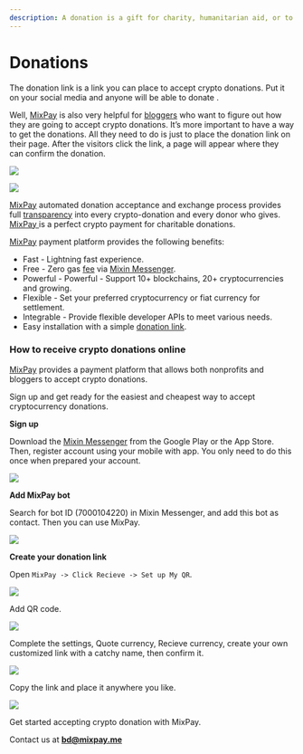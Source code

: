 ```yaml
---
description: A donation is a gift for charity, humanitarian aid, or to benefit a cause. Use MixPay to donate and get the money to where it's needed.
---
```


# Donations

The donation link is a link you can place to accept crypto donations. Put it on your social media and anyone will be able to donate .

Well, [MixPay](../../about-us/more-about-mixpay.md) is also very helpful for [bloggers](https://www.blogtyrant.com/what-does-a-blogger-do/) who want to figure out how they are going to accept crypto donations. It’s more important to have a way to get the donations. All they need to do is just to place the donation link on their page. After the visitors click the link, a page will appear where they can confirm the donation.

![](https://raw.githubusercontent.com/mixpayme/mixpay-docs/master/images/wvflgch.png)

![](https://raw.githubusercontent.com/mixpayme/mixpay-docs/master/images/nzebspx.png)

[MixPay](../../about-us/more-about-mixpay.md) automated donation acceptance and exchange process provides full [transparency](https://www.investopedia.com/terms/b/blockchain.asp#toc-transparency) into every crypto-donation and every donor who gives. [MixPay ](../../about-us/more-about-mixpay.md)is a perfect crypto payment for charitable donations.

[MixPay](../../about-us/more-about-mixpay.md) payment platform provides the following benefits:

* Fast - Lightning fast experience.
* Free - Zero gas [fee](fees.md) via [Mixin Messenger](https://mixin.one/messenger).
* Powerful - Powerful - Support 10+ blockchains, 20+ cryptocurrencies and growing.
* Flexible - Set your preferred cryptocurrency or fiat currency for settlement.
* Integrable - Provide flexible developer APIs to meet various needs.
* Easy installation with a simple [donation link](https://mixpay.me/MixPayGuide/donate).

### How to receive crypto donations online

[MixPay](../../about-us/more-about-mixpay.md) provides a payment platform that allows both nonprofits and bloggers to accept crypto donations.

Sign up and get ready for the easiest and cheapest way to accept cryptocurrency donations.

**Sign up**

Download the [Mixin Messenger](https://mixin.one/messenger) from the Google Play or the App Store. Then, register account using your mobile with app. You only need to do this once when prepared your account.

![](https://raw.githubusercontent.com/mixpayme/mixpay-docs/master/images/slrlxta.png)

**Add MixPay bot**

Search for bot ID (7000104220) in Mixin Messenger, and add this bot as contact. Then you can use MixPay.

![](https://raw.githubusercontent.com/mixpayme/mixpay-docs/master/images/lfhxpzl.png)

**Create your donation link**

Open `MixPay -> Click Recieve -> Set up My QR`.

![](https://raw.githubusercontent.com/mixpayme/mixpay-docs/master/images/uflqdys.png)

Add QR code.

![](https://raw.githubusercontent.com/mixpayme/mixpay-docs/master/images/tsihrms.png)

Complete the settings, Quote currency, Recieve currency, create your own customized link with a catchy name, then confirm it.

![](https://raw.githubusercontent.com/mixpayme/mixpay-docs/master/images/uxyexxf.png)

Copy the link and place it anywhere you like.

![](https://raw.githubusercontent.com/mixpayme/mixpay-docs/master/images/jdtiyyt.png)

Get started accepting crypto donation with MixPay.

Contact us at [**bd@mixpay.me**](mailto:bd@mixpay.me)